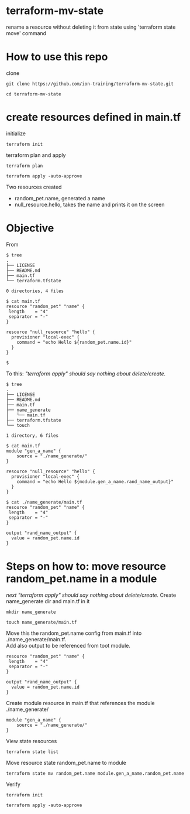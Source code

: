 # terraform-mv-state
rename a resource without deleting it from state using 'terraform state move' command

# How to use this repo
clone
```
git clone https://github.com/ion-training/terraform-mv-state.git
```
```
cd terraform-mv-state
```

# create resources defined in main.tf
initialize
```
terraform init
```

terraform plan and apply
```
terraform plan
```
```
terraform apply -auto-approve
```

Two resources created
- random_pet.name, generated a name
- null_resource.hello, takes the name and prints it on the screen


# Objective
From
```
$ tree
.
├── LICENSE
├── README.md
├── main.tf
└── terraform.tfstate

0 directories, 4 files

$ cat main.tf
resource "random_pet" "name" {
 length    = "4"
 separator = "-"
}

resource "null_resource" "hello" {
  provisioner "local-exec" {
    command = "echo Hello ${random_pet.name.id}"
  }
}

$
```

To this:
_"terraform apply" should say nothing about delete/create._
```
$ tree
.
├── LICENSE
├── README.md
├── main.tf
├── name_generate
│   └── main.tf
├── terraform.tfstate
└── touch

1 directory, 6 files

$ cat main.tf
module "gen_a_name" {
    source = "./name_generate/"
}

resource "null_resource" "hello" {
  provisioner "local-exec" {
    command = "echo Hello ${module.gen_a_name.rand_name_output}"
  }
}

$ cat ./name_generate/main.tf 
resource "random_pet" "name" {
 length    = "4"
 separator = "-"
}

output "rand_name_output" {
  value = random_pet.name.id
}
```


# Steps on how to: move resource random_pet.name in a module
_next "terraform apply" should say nothing about delete/create._
Create name_generate dir and main.tf in it
```
mkdir name_generate
```
```
touch name_generate/main.tf
```
Move this the random_pet.name config from main.tf into ./name_generate/main.tf.\
Add also output to be referenced from toot module.
```
resource "random_pet" "name" {
 length    = "4"
 separator = "-"
}

output "rand_name_output" {
  value = random_pet.name.id
}
```
Create module resource in main.tf that references the module ./name_generate/
```
module "gen_a_name" {
    source = "./name_generate/"
}
```
View state resources
```
terraform state list
```

Move resource state random_pet.name to module
```
terraform state mv random_pet.name module.gen_a_name.random_pet.name
```

Verify
```
terraform init
```
```
terraform apply -auto-approve
```

